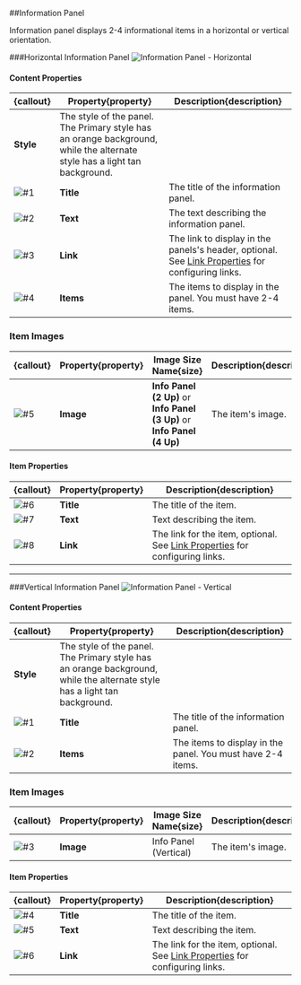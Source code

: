 ##Information Panel

Information panel displays 2-4 informational items in a horizontal or vertical orientation.

###Horizontal Information Panel
![Information Panel - Horizontal](images/information-panel-horizontal.jpg)

#### Content Properties
{callout} | Property{property} | Description{description}
----------|--------------------|-------------------------
|**Style**|The style of the panel.  The Primary style has an orange background, while the alternate style has a light tan background.
![#1](images/icon-callout-1.png)|**Title**|The title of the information panel.
![#2](images/icon-callout-2.png)|**Text**|The text describing the information panel.
![#3](images/icon-callout-3.png)|**Link**|The link to display in the panels's header, optional.  See [Link Properties](pages/content-blocks/link.md) for configuring links.
![#4](images/icon-callout-4.png)|**Items**|The items to display in the panel.  You must have 2-4 items.

### Item Images
{callout} | Property{property} | Image Size Name{size} | Description{description} 
----------|--------------------|-----------------------|--------------------------
![#5](images/icon-callout-5.png)|**Image**|**Info Panel (2 Up)** or **Info Panel (3 Up)** or **Info Panel (4 Up)**|The item's image.

#### Item Properties
{callout} | Property{property} | Description{description}
----------|--------------------|-------------------------
![#6](images/icon-callout-6.png)|**Title**|The title of the item.
![#7](images/icon-callout-7.png)|**Text**|Text describing the item.
![#8](images/icon-callout-8.png)|**Link**|The link for the item, optional.  See [Link Properties](pages/content-blocks/link.md) for configuring links.

---

###Vertical Information Panel
![Information Panel - Vertical](images/information-panel-vertical.jpg)

#### Content Properties
{callout} | Property{property} | Description{description}
----------|--------------------|-------------------------
|**Style**|The style of the panel.  The Primary style has an orange background, while the alternate style has a light tan background.
![#1](images/icon-callout-1.png)|**Title**|The title of the information panel.
![#2](images/icon-callout-2.png)|**Items**|The items to display in the panel.  You must have 2-4 items.

### Item Images
{callout} | Property{property} | Image Size Name{size} | Description{description} 
----------|--------------------|-----------------------|--------------------------
![#3](images/icon-callout-3.png)|**Image**|Info Panel (Vertical)|The item's image.

#### Item Properties
{callout} | Property{property} | Description{description}
----------|--------------------|-------------------------
![#4](images/icon-callout-4.png)|**Title**|The title of the item.
![#5](images/icon-callout-5.png)|**Text**|Text describing the item.
![#6](images/icon-callout-6.png)|**Link**|The link for the item, optional.  See [Link Properties](pages/content-blocks/link.md) for configuring links.
